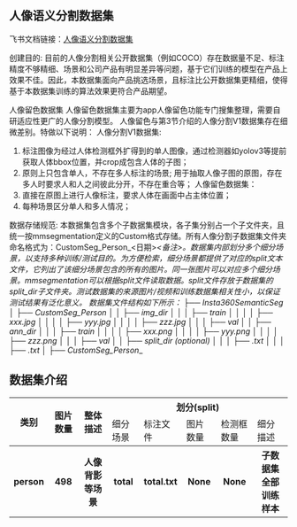 
## 人像语义分割数据集
飞书文档链接：[人像语义分割数据集 ](https://arashivision.feishu.cn/wiki/wikcnPx3plkKzBfP2PJdrFGZ0Ef)  


创建目的: 目前的人像分割相关公开数据集（例如COCO）存在数据量不足、标注精度不够精细、场景和公司产品有明显差异等问题，基于它们训练的模型在产品上效果不佳。因此，本数据集面向产品挑选场景，且标注比公开数据集更精细，使得基于本数据集训练的算法效果更符合产品期望。

人像留色数据集
  人像留色数据集主要为app人像留色功能专门搜集整理，需要自研适应性更广的人像分割模型。
  人像留色与第3节介绍的人像分割V1数据集存在细微差别。特做以下说明：
人像分割V1数据集:
1. 标注图像为经过人体检测框外扩得到的单人图像，通过检测器如yolov3等提前获取人体bbox位置，并crop成包含人体的子图；
2. 原则上只包含单人，不存在多人标注的场景; 用于抽取人像子图的原图，存在多人时要求人和人之间彼此分开，不存在重合等；
人像留色数据集：
1. 直接在原图上进行人像标注，要求人体在画面中占主体位置；
2. 每种场景区分单人和多人情况；

数据存储规范: 本数据集包含多个子数据集模块，各子集分别占一个子文件夹，且统一按mmsegmentation定义的Custom格式存储。所有人像分割子数据集文件夹命名格式为：CustomSeg_Person_<日期>_<备注>。数据集内部划分多个细分场景，以支持多种训练/测试目的。为方便检索，细分场景都提供了对应的split文本文件，它列出了该细分场景包含的所有的图片。同一张图片可以对应多个细分场景。mmsegmentation可以根据split文件读取数据。split文件存放于数据集的split_dir子文件夹。测试数据集的来源图片/视频和训练数据集相关性小，以保证测试结果有泛化意义。
 数据集文件结构如下所示：
├── Insta360SemanticSeg
│ ├── CustomSeg_Person_<date-1>_<aaa>
│ │ ├── img_dir
│ │ │ ├── train
│ │ │ │ ├── xxx.jpg
│ │ │ │ ├── yyy.jpg
│ │ │ │ ├── zzz.jpg
│ │ │ ├── val
│ │ ├── ann_dir
│ │ │ ├── train
│ │ │ │ ├── xxx.png
│ │ │ │ ├── yyy.png
│ │ │ │ ├── zzz.png
│ │ │ ├── val
│ │ ├── split_dir (optional)
│ │ │ ├── <split-1>.txt
│ │ │ ├── <split-2>.txt
│ ├── CustomSeg_Person_<date-2>_<bbb>

## 数据集介绍

<table>
    <tr>
        <th rowspan="2"> 类别 </th> 
        <th rowspan="2"> 图片数量 </th> 
        <th rowspan="2"> 整体描述 </th> 
        <th colspan="5"> 划分(split) </th>  
    </tr>
    <tr> 
        <td> 细分场景 </td>
        <td> 标注文件 </td>
        <td> 图片数量 </td>
        <td> 检测框数量 </td>
        <td> 细分描述 </td>
    </tr>
    <tr> 
        <th> person  </th>  
        <th> 498 </th> 
        <th> 人像背影等场景  </th> 
        <th> total  </th> 
        <th> total.txt  </th>  
        <th> None </th> 
        <th> None </th> 
        <th> 子数据集全部训练样本  </th>   
    </tr>
</table>
